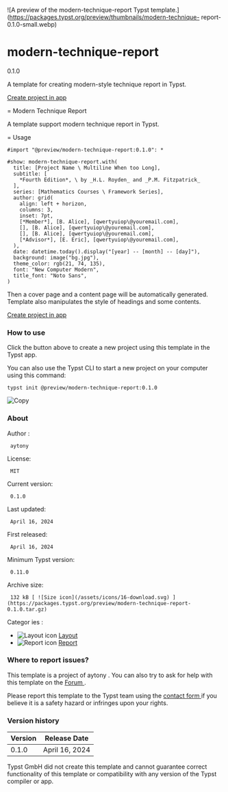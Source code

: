 ![A preview of the modern-technique-report Typst
template.](https://packages.typst.org/preview/thumbnails/modern-technique-
report-0.1.0-small.webp)

#  modern-technique-report

0.1.0

A template for creating modern-style technique report in Typst.

[ Create project in app ](/app?template=modern-technique-report&version=0.1.0)

= Modern Technique Report

A template support modern technique report in Typst.

= Usage

    
    
    #import "@preview/modern-technique-report:0.1.0": *
    
    #show: modern-technique-report.with(
      title: [Project Name \ Multiline When too Long],
      subtitle: [
        *Fourth Edition*, \ by _H.L. Royden_ and _P.M. Fitzpatrick_
      ],
      series: [Mathematics Courses \ Framework Series],
      author: grid(
        align: left + horizon,
        columns: 3,
        inset: 7pt,
        [*Member*], [B. Alice], [qwertyuiop\@youremail.com],
        [], [B. Alice], [qwertyuiop\@youremail.com],
        [], [B. Alice], [qwertyuiop\@youremail.com],
        [*Advisor*], [E. Eric], [qwertyuiop\@youremail.com],
      ),
      date: datetime.today().display("[year] -- [month] -- [day]"),
      background: image("bg.jpg"),
      theme_color: rgb(21, 74, 135),
      font: "New Computer Modern",
      title_font: "Noto Sans",
    )
    

Then a cover page and a content page will be automatically generated. Template
also manipulates the style of headings and some contents.

[ Create project in app ](/app?template=modern-technique-report&version=0.1.0)

###  How to use

Click the button above to create a new project using this template in the
Typst app.

You can also use the Typst CLI to start a new project on your computer using
this command:

    
    
    typst init @preview/modern-technique-report:0.1.0

![Copy](/assets/icons/16-copy.svg)

###  About

Author  :

     aytony 
License:

     MIT 
Current version:

     0.1.0 
Last updated:

     April 16, 2024 
First released:

     April 16, 2024 
Minimum Typst version:

     0.11.0 
Archive size:

     132 kB [ ![Size icon](/assets/icons/16-download.svg) ](https://packages.typst.org/preview/modern-technique-report-0.1.0.tar.gz)
Categor  ies  :

    

  * ![Layout icon](/assets/icons/16-layout.svg) [ Layout ](https://typst.app/universe/search/?category=layout)
  * ![Report icon](/assets/icons/16-speak.svg) [ Report ](https://typst.app/universe/search/?category=report)

###  Where to report issues?

This  template  is a project of  aytony  .  You can also try to ask for help
with this  template  on the  [ Forum ](https://forum.typst.app) .

Please report this  template  to the Typst team using the  [ contact form
](https://typst.app/contact) if you believe it is a safety hazard or infringes
upon your rights.

###  Version history

Version  |  Release Date   
---|---  
0.1.0  |  April 16, 2024   
  
Typst GmbH did not create this  template  and cannot guarantee correct
functionality of this  template  or compatibility with any version of the
Typst compiler or app.

